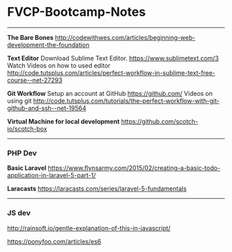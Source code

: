 # FVCP-Bootcamp-Notes

***

**The Bare Bones**
http://codewithwes.com/articles/beginning-web-development-the-foundation

**Text Editor**
Download Sublime Text Editor.  https://www.sublimetext.com/3
Watch Videos on how to used editor http://code.tutsplus.com/articles/perfect-workflow-in-sublime-text-free-course--net-27293

**Git Workflow**
Setup an account at GitHub
https://github.com/
Videos on using git
http://code.tutsplus.com/tutorials/the-perfect-workflow-with-git-github-and-ssh--net-19564

**Virtual Machine for local development**
https://github.com/scotch-io/scotch-box

---

### PHP Dev
**Basic Laravel**
https://www.flynsarmy.com/2015/02/creating-a-basic-todo-application-in-laravel-5-part-1/

**Laracasts**
https://laracasts.com/series/laravel-5-fundamentals

---

### JS dev
http://rainsoft.io/gentle-explanation-of-this-in-javascript/

https://ponyfoo.com/articles/es6

